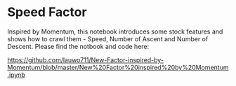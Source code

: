 # Speed Factor
Inspired by Momentum, this notebook introduces some stock features and shows how to crawl them - Speed, Number of Ascent and Number of Descent.
Please find the notbook and code here:

https://github.com/lauwo711/New-Factor-inspired-by-Momentum/blob/master/New%20Factor%20inspired%20by%20Momentum.ipynb
